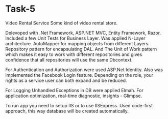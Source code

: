 # Task-5

Video Rental Service
Some kind of video rental store. 

Delevoped with .Net Framework, ASP.NET MVC, Entity Framework, Razor.
Included a few Unit Tests for Business Layer.
Was applied N-Layer architecture. AutoMapper for mapping objects from different Layers. Repository pattern for encapsulating DAL. And The Unit of Work pattern which makes it easy to work with different repositories and gives confidence that all repositories will use the same Dbcontext.

For Authentication and Authorization were used ASP.Net Identity. Also was implemented the Facebook Login feature. Depending on the role, your rights as a service user can both expand and be reduced.

For Logging Unhandled Exceptions in DB were applied Elmah.
For application optimization, real-time diagnostic, insights - Glimpse.

To run app you need to setup IIS or to use IISExpress.
Used code-first approach, this way database will be created automatically.  
